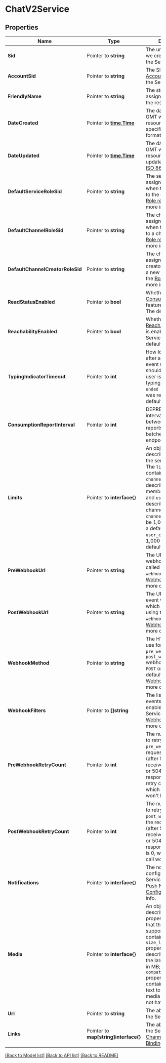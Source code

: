 # ChatV2Service

## Properties

Name | Type | Description | Notes
------------ | ------------- | ------------- | -------------
**Sid** | Pointer to **string** | The unique string that we created to identify the Service resource. |
**AccountSid** | Pointer to **string** | The SID of the [Account](https://www.twilio.com/docs/iam/api/account) that created the Service resource. |
**FriendlyName** | Pointer to **string** | The string that you assigned to describe the resource. |
**DateCreated** | Pointer to [**time.Time**](time.Time.md) | The date and time in GMT when the resource was created specified in [ISO 8601](https://en.wikipedia.org/wiki/ISO_8601) format. |
**DateUpdated** | Pointer to [**time.Time**](time.Time.md) | The date and time in GMT when the resource was last updated specified in [ISO 8601](https://en.wikipedia.org/wiki/ISO_8601) format. |
**DefaultServiceRoleSid** | Pointer to **string** | The service role assigned to users when they are added to the service. See the [Role resource](https://www.twilio.com/docs/chat/rest/role-resource) for more info about roles. |
**DefaultChannelRoleSid** | Pointer to **string** | The channel role assigned to users when they are added to a channel. See the [Role resource](https://www.twilio.com/docs/chat/rest/role-resource) for more info about roles. |
**DefaultChannelCreatorRoleSid** | Pointer to **string** | The channel role assigned to a channel creator when they join a new channel. See the [Role resource](https://www.twilio.com/docs/chat/rest/role-resource) for more info about roles. |
**ReadStatusEnabled** | Pointer to **bool** | Whether the [Message Consumption Horizon](https://www.twilio.com/docs/chat/consumption-horizon) feature is enabled. The default is `true`. |
**ReachabilityEnabled** | Pointer to **bool** | Whether the [Reachability Indicator](https://www.twilio.com/docs/chat/reachability-indicator) is enabled for this Service instance. The default is `false`. |
**TypingIndicatorTimeout** | Pointer to **int** | How long in seconds after a `started typing` event until clients should assume that user is no longer typing, even if no `ended typing` message was received.  The default is 5 seconds. |
**ConsumptionReportInterval** | Pointer to **int** | DEPRECATED. The interval in seconds between consumption reports submission batches from client endpoints. |
**Limits** | Pointer to **interface{}** | An object that describes the limits of the service instance. The `limits` object contains  `channel_members` to describe the members/channel limit and `user_channels` to describe the channels/user limit. `channel_members` can be 1,000 or less, with a default of 250. `user_channels` can be 1,000 or less, with a default value of 100. |
**PreWebhookUrl** | Pointer to **string** | The URL for pre-event webhooks, which are called by using the `webhook_method`. See [Webhook Events](https://www.twilio.com/docs/chat/webhook-events) for more details. |
**PostWebhookUrl** | Pointer to **string** | The URL for post-event webhooks, which are called by using the `webhook_method`. See [Webhook Events](https://www.twilio.com/docs/chat/webhook-events) for more details. |
**WebhookMethod** | Pointer to **string** | The HTTP method to use for calls to the `pre_webhook_url` and `post_webhook_url` webhooks.  Can be: `POST` or `GET` and the default is `POST`. See [Webhook Events](https://www.twilio.com/docs/chat/webhook-events) for more details. |
**WebhookFilters** | Pointer to **[]string** | The list of webhook events that are enabled for this Service instance. See [Webhook Events](https://www.twilio.com/docs/chat/webhook-events) for more details. |
**PreWebhookRetryCount** | Pointer to **int** | The number of times to retry a call to the `pre_webhook_url` if the request times out (after 5 seconds) or it receives a 429, 503, or 504 HTTP response. Default retry count is 0 times, which means the call won't be retried. |
**PostWebhookRetryCount** | Pointer to **int** | The number of times to retry a call to the `post_webhook_url` if the request times out (after 5 seconds) or it receives a 429, 503, or 504 HTTP response. The default is 0, which means the call won't be retried. |
**Notifications** | Pointer to **interface{}** | The notification configuration for the Service instance. See [Push Notification Configuration](https://www.twilio.com/docs/chat/push-notification-configuration) for more info. |
**Media** | Pointer to **interface{}** | An object that describes the properties of media that the service supports. The object contains the `size_limit_mb` property, which describes the size of the largest media file in MB; and the `compatibility_message` property, which contains the message text to send when a media message does not have any text. |
**Url** | Pointer to **string** | The absolute URL of the Service resource. |
**Links** | Pointer to **map[string]interface{}** | The absolute URLs of the Service's [Channels](https://www.twilio.com/docs/chat/channels), [Roles](https://www.twilio.com/docs/chat/rest/role-resource), [Bindings](https://www.twilio.com/docs/chat/rest/binding-resource), and [Users](https://www.twilio.com/docs/chat/rest/user-resource). |

[[Back to Model list]](../README.md#documentation-for-models) [[Back to API list]](../README.md#documentation-for-api-endpoints) [[Back to README]](../README.md)



